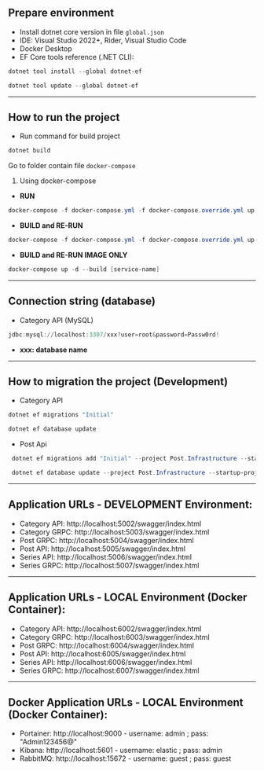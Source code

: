 ## Prepare environment

* Install dotnet core version in file `global.json`
* IDE: Visual Studio 2022+, Rider, Visual Studio Code
* Docker Desktop
* EF Core tools reference (.NET CLI):

```Powershell
dotnet tool install --global dotnet-ef
```

```Powershell
dotnet tool update --global dotnet-ef
```

---

## How to run the project

- Run command for build project

```Powershell
dotnet build
```

Go to folder contain file `docker-compose`

1. Using docker-compose

- **RUN**

```Powershell (Only run)
docker-compose -f docker-compose.yml -f docker-compose.override.yml up -d --remove-orphans
```

- **BUILD and RE-RUN**

```Powershell (Build and run)
docker-compose -f docker-compose.yml -f docker-compose.override.yml up -d --build --remove-orphans
```

- **BUILD and RE-RUN IMAGE ONLY**

```Powershell (Build and run)
docker-compose up -d --build [service-name]
```

---

## Connection string (database)

- Category API (MySQL)

```Powershell
jdbc:mysql://localhost:3307/xxx?user=root&password=Passw0rd!
```
- **xxx: database name**
---

## How to migration the project (Development)

- Category API

```Powershell
dotnet ef migrations "Initial"
```

```Powershell
dotnet ef database update
```

- Post Api

```Powershell
 dotnet ef migrations add "Initial" --project Post.Infrastructure --startup-project Post.Api
```

```Powershell
 dotnet ef database update --project Post.Infrastructure --startup-project Post.Api
```

---

## Application URLs - DEVELOPMENT Environment:

- Category API: http://localhost:5002/swagger/index.html
- Category GRPC: http://localhost:5003/swagger/index.html
- Post GRPC: http://localhost:5004/swagger/index.html
- Post API: http://localhost:5005/swagger/index.html
- Series API: http://localhost:5006/swagger/index.html
- Series GRPC: http://localhost:5007/swagger/index.html
---

## Application URLs - LOCAL Environment (Docker Container):

- Category API: http://localhost:6002/swagger/index.html
- Category GRPC: http://localhost:6003/swagger/index.html
- Post GRPC: http://localhost:6004/swagger/index.html
- Post API: http://localhost:6005/swagger/index.html
- Series API: http://localhost:6006/swagger/index.html
- Series GRPC: http://localhost:6007/swagger/index.html
---

## Docker Application URLs - LOCAL Environment (Docker Container):

- Portainer: http://localhost:9000 - username: admin ; pass: "Admin123456@"
- Kibana: http://localhost:5601 - username: elastic ; pass: admin
- RabbitMQ: http://localhost:15672 - username: guest ; pass: guest
